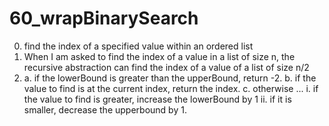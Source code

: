 # 60_wrapBinarySearch

0. find the index of a specified value within an ordered list
1. When I am asked to find the index of a value in a list of size n, the recursive abstraction can find the index of a value of a list of size n/2
2.  a. if the lowerBound is greater than the upperBound, return -2. 
b. if the value to find is at the current index, return the index.
c. otherwise ...
i.  if the value to find is greater, increase the lowerBound by 1
ii. if it is smaller, decrease the upperbound by 1.
